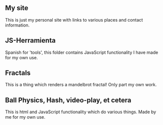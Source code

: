 ## My site
This is just my personal site with links to various places and contact information.

## JS-Herramienta
Spanish for 'tools', this folder contains JavaScript functionality I have made for my own use.

## Fractals
This is a thing which renders a mandelbrot fractal! Only part my own work.

## Ball Physics, Hash, video-play, et cetera
This is html and JavaScript functionality which do various things. Made by me for my own use.
